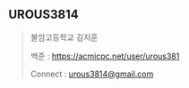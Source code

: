 UROUS3814
------------------
  >불암고등학교 김지훈
  >
  >백준 : https://acmicpc.net/user/urous381
  >
  >Connect : urous3814@gmail.com
